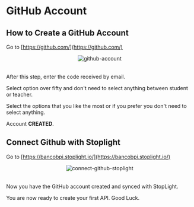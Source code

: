 # GitHub Account

## How to Create a GitHub Account

Go to [https://github.com/](https://github.com/)

<table>
  <p align="center">
    <img src="https://stoplight.io/api/v1/projects/cHJqOjEyMTg4Ng/images/TnVj48P45bE" alt="github-account" focus="false"/>
  </p>
</table>

After this step, enter the code received by email.

Select option over fifty and don't need to select anything between student or teacher.

Select the options that you like the most or if you prefer you don't need to select anything.

Account **CREATED**.

## Connect Github with Stoplight

Go to [https://bancobpi.stoplight.io/](https://bancobpi.stoplight.io/)

<table>
  <p align="center">
    <img src="https://stoplight.io/api/v1/projects/cHJqOjEyMTg4Ng/images/ZEiCCwvhRSA" alt="connect-github-stoplight" focus="false"/>
  </p>
</table>

Now you have the GitHub account created and synced with StopLight.

You are now ready to create your first API. Good Luck.
